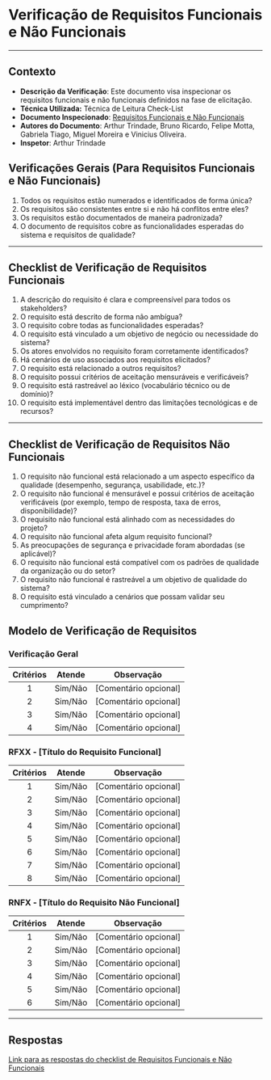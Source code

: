 # Verificação de Requisitos Funcionais e Não Funcionais

---

## Contexto

- **Descrição da Verificação**: Este documento visa inspecionar os requisitos funcionais e não funcionais definidos na fase de elicitação.  
- **Técnica Utilizada:** Técnica de Leitura Check-List  
- **Documento Inspecionado**: [Requisitos Funcionais e Não Funcionais](../../elicitacao/result.md)
- **Autores do Documento**: Arthur Trindade, Bruno Ricardo, Felipe Motta, Gabriela Tiago, Miguel Moreira e Vinicius Oliveira.  
- **Inspetor**: Arthur Trindade

## Verificações Gerais (Para Requisitos Funcionais e Não Funcionais)

1. Todos os requisitos estão numerados e identificados de forma única?
2. Os requisitos são consistentes entre si e não há conflitos entre eles?
3. Os requisitos estão documentados de maneira padronizada?
4. O documento de requisitos cobre as funcionalidades esperadas do sistema e requisitos de qualidade?

---

## Checklist de Verificação de Requisitos Funcionais

1. A descrição do requisito é clara e compreensível para todos os stakeholders?
2. O requisito está descrito de forma não ambígua?
3. O requisito cobre todas as funcionalidades esperadas?
4. O requisito está vinculado a um objetivo de negócio ou necessidade do sistema?
5. Os atores envolvidos no requisito foram corretamente identificados?
6. Há cenários de uso associados aos requisitos elicitados?
7. O requisito está relacionado a outros requisitos?
8. O requisito possui critérios de aceitação mensuráveis e verificáveis?
9. O requisito está rastreável ao léxico (vocabulário técnico ou de domínio)?
10. O requisito está implementável dentro das limitações tecnológicas e de recursos?

---

## Checklist de Verificação de Requisitos Não Funcionais

1. O requisito não funcional está relacionado a um aspecto específico da qualidade (desempenho, segurança, usabilidade, etc.)?
2. O requisito não funcional é mensurável e possui critérios de aceitação verificáveis (por exemplo, tempo de resposta, taxa de erros, disponibilidade)?
3. O requisito não funcional está alinhado com as necessidades do projeto?
4. O requisito não funcional afeta algum requisito funcional?
5. As preocupações de segurança e privacidade foram abordadas (se aplicável)?
6. O requisito não funcional está compatível com os padrões de qualidade da organização ou do setor?
7. O requisito não funcional é rastreável a um objetivo de qualidade do sistema?
8. O requisito está vinculado a cenários que possam validar seu cumprimento?

## Modelo de Verificação de Requisitos

### Verificação Geral

| Critérios | Atende  | Observação                                            |
|:---------:|:-------:|:-----------------------------------------------------:|
| 1         | Sim/Não | [Comentário opcional]                                 |
| 2         | Sim/Não | [Comentário opcional]                                 |
| 3         | Sim/Não | [Comentário opcional]                                 |
| 4         | Sim/Não | [Comentário opcional]                                 |

### RFXX - [Título do Requisito Funcional]

| Critérios | Atende  | Observação                                            |
|:---------:|:-------:|:-----------------------------------------------------:|
| 1         | Sim/Não | [Comentário opcional]                                 |
| 2         | Sim/Não | [Comentário opcional]                                 |
| 3         | Sim/Não | [Comentário opcional]                                 |
| 4         | Sim/Não | [Comentário opcional]                                 |
| 5         | Sim/Não | [Comentário opcional]                                 |
| 6         | Sim/Não | [Comentário opcional]                                 |
| 7         | Sim/Não | [Comentário opcional]                                 |
| 8         | Sim/Não | [Comentário opcional]                                 |


### RNFX - [Título do Requisito Não Funcional]

| Critérios | Atende  | Observação                                            |
|:---------:|:-------:|:-----------------------------------------------------:|
| 1         | Sim/Não | [Comentário opcional]                                 |
| 2         | Sim/Não | [Comentário opcional]                                 |
| 3         | Sim/Não | [Comentário opcional]                                 |
| 4         | Sim/Não | [Comentário opcional]                                 |
| 5         | Sim/Não | [Comentário opcional]                                 |
| 6         | Sim/Não | [Comentário opcional]                                 |

---

## Respostas

[Link para as respostas do checklist de Requisitos Funcionais e Não Funcionais](../respostas/requisitos.md)




